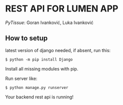 # REST API FOR LUMEN APP

_PyTissue_: Goran Ivanković, Luka Ivanković

## How to setup

latest version of django needed, if absent, run this:

`$ python -m pip install Django`

Install all missing modules with pip.

Run server like:

`$ python manage.py runserver`

Your backend rest api is running!
